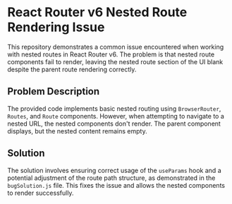 # React Router v6 Nested Route Rendering Issue

This repository demonstrates a common issue encountered when working with nested routes in React Router v6.  The problem is that nested route components fail to render, leaving the nested route section of the UI blank despite the parent route rendering correctly.

## Problem Description

The provided code implements basic nested routing using `BrowserRouter`, `Routes`, and `Route` components. However, when attempting to navigate to a nested URL, the nested components don't render.  The parent component displays, but the nested content remains empty.

## Solution

The solution involves ensuring correct usage of the `useParams` hook and a potential adjustment of the route path structure, as demonstrated in the `bugSolution.js` file. This fixes the issue and allows the nested components to render successfully.